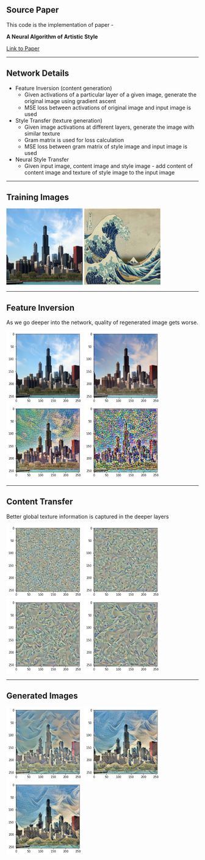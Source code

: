 ## Source Paper

This code is the implementation of paper - 

**A Neural Algorithm of Artistic Style** 

[Link to Paper](https://arxiv.org/pdf/1508.06576.pdf)


--------
## Network Details

* Feature Inversion (content generation)
  * Given activations of a particular layer of a given image, generate the original image using gradient ascent
  * MSE loss between activations of original image and input image is used
* Style Transfer (texture generation)
  * Given image activations at different layers, generate the image with similar texture
  * Gram matrix is used for loss calculation
  * MSE loss between gram matrix of style image and input image is used
* Neural Style Transfer
  * Given input image, content image and style image - add content of content image and texture of style image to the input image

---------

## Training Images 

<p float="left">
  <img src="Images/inputs/chicago.jpg" width="200" height="200" />
  <img src="Images/inputs/wave.jpg" width="200" height="200"/> 
</p>



---------

## Feature Inversion

As we go deeper into the network, quality of regenerated image gets worse. 

<p float="left">
  <img src="Images/results/feature-1.png" width="200" />
  <img src="Images/results/feature-3.png" width="200" /> 
  <img src="Images/results/feature-5.png" width="200" />
  <img src="Images/results/feature-7.png" width="200" />
</p>



---------
## Content Transfer

Better global texture information is captured in the deeper layers 

<p float="left">
  <img src="Images/results/content-1.png" width="200" />
  <img src="Images/results/content-3.png" width="200" /> 
  <img src="Images/results/content-5.png" width="200" />
  <img src="Images/results/content-7.png" width="200" />
</p>

--------
## Generated Images


<p float="left">
  <img src="Images/results/out-1.png" width="200" />
  <img src="Images/results/out-3.png" width="200" /> 
  <img src="Images/results/out-5.png" width="200" />
</p>



